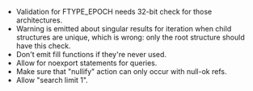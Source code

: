 - Validation for FTYPE\_EPOCH needs 32-bit check for those architectures.
- Warning is emitted about singular results for iteration when child
  structures are unique, which is wrong: only the root structure should
  have this check.
- Don't emit fill functions if they're never used.
- Allow for noexport statements for queries.
- Make sure that "nullify" action can only occur with null-ok refs.
- Allow "search limit 1".
